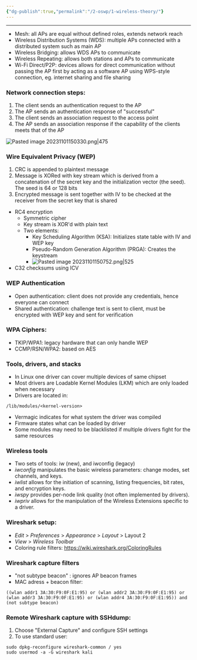 ```yaml
---
{"dg-publish":true,"permalink":"/2-oswp/1-wireless-theory/"}
---
```


-------------------
- Mesh: all APs are equal without defined roles, extends network reach
- Wireless Distribution Systems (WDS): multiple APs connected with a distributed system such as main AP
- Wireless Bridging: allows WDS APs to communicate
- Wireless Repeating: allows both stations and APs to communicate
- Wi-Fi Direct/P2P: devices allows for direct communication without passing the AP first by acting as a software AP using WPS-style connection, eg. internet sharing and file sharing

### Network connection steps:
1. The client sends an authentication request to the AP
2. The AP sends an authentication response of "successful"
3. The client sends an association request to the access point
4. The AP sends an association response if the capability of the clients meets that of the AP

![Pasted image 20231101150330.png|475](/img/user/IMAGES/Pasted%20image%2020231101150330.png)

### Wire Equivalent Privacy (WEP)
1. CRC is appended to plaintext message
2. Message is XORed with key stream which is derived from a concatenation of the secret key and the initialization vector (the seed). The seed is 64 or 128 bits
3. Encrypted message is sent together with IV to be checked at the receiver from the secret key that is shared
- RC4 encryption
	- Symmetric cipher
	- Key stream is XOR'd with plain text
	- Two elements:
		- Key Scheduling Algorithm (KSA): Initializes state table with IV and WEP key
		- Pseudo-Random Generation Algorithm (PRGA): Creates the keystream
		- ![Pasted image 20231101150752.png|525](/img/user/IMAGES/Pasted%20image%2020231101150752.png)
- C32 checksums using ICV

### WEP Authentication
- Open authentication: client does not provide any credentials, hence everyone can connect
- Shared authentication: challenge text is sent to client, must be encrypted with WEP key and sent for verification

### WPA Ciphers:
- TKIP/WPA1: legacy hardware that can only handle WEP
- CCMP/RSN/WPA2: based on AES

### Tools, drivers, and stacks
- In Linux one driver can cover multiple devices of same chipset
- Most drivers are Loadable Kernel Modules (LKM) which are only loaded when necessary
- Drivers are located in:
```
/lib/modules/<kernel-version>
```
- Vermagic indicates for what system the driver was compiled
- Firmware states what can be loaded by driver
- Some modules may need to be blacklisted if multiple drivers fight for the same resources

### Wireless tools
- Two sets of tools: iw (new), and iwconfig (legacy)
- _iwconfig_ manipulates the basic wireless parameters: change modes, set channels, and keys.
- _iwlist_ allows for the initiation of scanning, listing frequencies, bit rates, and encryption keys.
- _iwspy_ provides per-node link quality (not often implemented by drivers).
- _iwpriv_ allows for the manipulation of the Wireless Extensions specific to a driver.

### Wireshark setup:
- _Edit_ > _Preferences_ > _Appearance_ > _Layout_ > Layout 2
- _View_ > _Wireless Toolbar_
- Coloring rule filters: https://wiki.wireshark.org/ColoringRules

### Wireshark capture filters
- "not subtype beacon" : ignores AP beacon frames
- MAC adress + beacon filter:
```
((wlan addr1 3A:30:F9:0F:E1:95) or (wlan addr2 3A:30:F9:0F:E1:95) or (wlan addr3 3A:30:F9:0F:E1:95) or (wlan addr4 3A:30:F9:0F:E1:95)) and (not subtype beacon)
```

### Remote Wireshark capture with SSHdump:
1. Choose "External Capture" and configure SSH settings
2. To use standard user:
```
sudo dpkg-reconfigure wireshark-common / yes
sudo usermod -a -G wireshark kali
```

